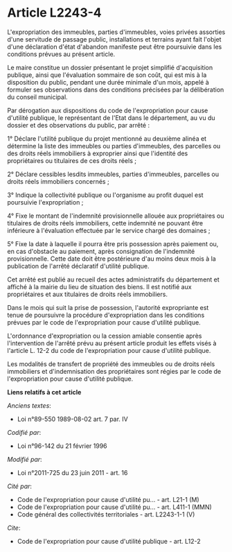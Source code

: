 # Article L2243-4

L'expropriation des immeubles, parties d'immeubles, voies privées assorties d'une servitude de passage public, installations
et terrains ayant fait l'objet d'une déclaration d'état d'abandon manifeste peut être poursuivie dans les conditions prévues
au présent article. 

Le maire constitue un dossier présentant le projet simplifié d'acquisition publique, ainsi que l'évaluation sommaire de son
coût, qui est mis à la disposition du public, pendant une durée minimale d'un mois, appelé à formuler ses observations dans
des conditions précisées par la délibération du conseil municipal. 

Par dérogation aux dispositions du code de l'expropriation pour cause d'utilité publique, le représentant de l'Etat dans le
département, au vu du dossier et des observations du public, par arrêté : 

1° Déclare l'utilité publique du projet mentionné au deuxième alinéa et détermine la liste des immeubles ou parties
d'immeubles, des parcelles ou des droits réels immobiliers à exproprier ainsi que l'identité des propriétaires ou titulaires
de ces droits réels ; 

2° Déclare cessibles lesdits immeubles, parties d'immeubles, parcelles ou droits réels immobiliers concernés ; 

3° Indique la collectivité publique ou l'organisme au profit duquel est poursuivie l'expropriation ; 

4° Fixe le montant de l'indemnité provisionnelle allouée aux propriétaires ou titulaires de droits réels immobiliers, cette
indemnité ne pouvant être inférieure à l'évaluation effectuée par le service chargé des domaines ; 

5° Fixe la date à laquelle il pourra être pris possession après paiement ou, en cas d'obstacle au paiement, après
consignation de l'indemnité provisionnelle. Cette date doit être postérieure d'au moins deux mois à la publication de
l'arrêté déclaratif d'utilité publique. 

Cet arrêté est publié au recueil des actes administratifs du département et affiché à la mairie du lieu de situation des
biens. Il est notifié aux propriétaires et aux titulaires de droits réels immobiliers. 

Dans le mois qui suit la prise de possession, l'autorité expropriante est tenue de poursuivre la procédure d'expropriation
dans les conditions prévues par le code de l'expropriation pour cause d'utilité publique. 

L'ordonnance d'expropriation ou la cession amiable consentie après l'intervention de l'arrêté prévu au présent article
produit les effets visés à l'article L. 12-2 du code de l'expropriation pour cause d'utilité publique. 

Les modalités de transfert de propriété des immeubles ou de droits réels immobiliers et d'indemnisation des propriétaires
sont régies par le code de l'expropriation pour cause d'utilité publique.

**Liens relatifs à cet article**

_Anciens textes_:

  - Loi n°89-550 1989-08-02 art. 7 par. IV

_Codifié par_:

  - Loi n°96-142 du 21 février 1996

_Modifié par_:

  - Loi n°2011-725 du 23 juin 2011 - art. 16

_Cité par_:

  - Code de l'expropriation pour cause d'utilité pu... - art. L21-1 (M)
  - Code de l'expropriation pour cause d'utilité pu... - art. L411-1 (MMN)
  - Code général des collectivités territoriales - art. L2243-1-1 (V)

_Cite_:

  - Code de l'expropriation pour cause d'utilité publique - art. L12-2
